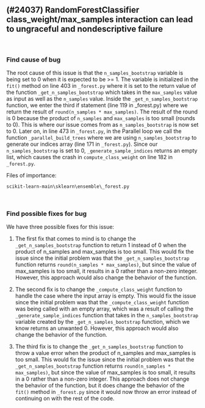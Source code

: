## (#24037) RandomForestClassifier class_weight/max_samples interaction can lead to ungraceful and nondescriptive failure

</br>

###  **Find cause of bug**

The root cause of this issue is that the `n_samples_bootstrap` variable is being set to 0 when it is expected to be >= 1. The variable is initialized in the `fit()` method on line 403 in `_forest.py` where it is set to the return value of the function `_get_n_samples_bootstrap` which takes in the `max_samples` value as input as well as the `n_samples` value. Inside the `_get_n_samples_bootstrap` function, we enter the third if statement (line 119 in _forest.py) where we return the result of `round(n_samples * max_samples)`. The result of the round is 0 because the product of `n_samples` and `max_samples` is too small (rounds to 0). This is where our issue comes from as `n_samples_bootstrap` is now set to 0. Later on, in line 473 in `_forest.py`, in the Parallel loop we call the function `_parallel_build_trees` where we are using `n_samples_bootstrap` to generate our indices array (line 171 in `_forest.py`). Since our `n_samples_bootstrap` is set to 0, `_generate_sample_indices` returns an empty list, which causes the crash in `compute_class_weight` on line 182 in `_forest.py`. 

Files of importance:

`scikit-learn-main\sklearn\ensemble\_forest.py`

</br>

###  **Find possible fixes for bug**

We have three possible fixes for this issue:

1. The first fix that comes to mind is to change the `_get_n_samples_bootstrap` function to return 1 instead of 0 when the product of n_samples and max_samples is too small. This would fix the issue since the initial problem was that the `_get_n_samples_bootstrap` function returns `round(n_samples * max_samples)`, but since the value of max_samples is too small, it results in a 0 rather than a non-zero integer. However, this approach would also change the behavior of the function. 

2. The second fix is to change the `_compute_class_weight` function to handle the case where the input array is empty. This would fix the issue since the initial problem was that the `_compute_class_weight` function was being called with an empty array, which was a result of calling the `_generate_sample_indices` function that takes in the `n_samples_bootstrap` variable created by the `_get_n_samples_bootstrap` function, which we know returns an unwanted 0. However, this approach would also change the behavior of the function.

2. The third fix is to change the `_get_n_samples_bootstrap` function to throw a value error when the product of n_samples and max_samples is too small. This would fix the issue since the initial problem was that the `_get_n_samples_bootstrap` function returns `round(n_samples * max_samples)`, but since the value of max_samples is too small, it results in a 0 rather than a non-zero integer. This approach does not change the behavior of the function, but it does change the behavior of the `fit()` method in `_forest.py` since it would now throw an error instead of continuing on with the rest of the code.